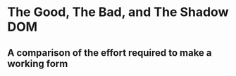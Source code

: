 # The Good, The Bad, and The Shadow DOM
## A comparison of the effort required to make a working form
